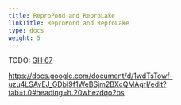 ```yaml
---
title: ReproPond and ReproLake
linkTitle: ReproPond and ReproLake
type: docs
weight: 5 
---
```


TODO: [GH 67](https://github.com/ReproNim/repronim.org/issues/67)

https://docs.google.com/document/d/1wdTsTowf-uzu4LSAvEJ_GDbI9f1WeBSjm2BXcQMAgrI/edit?tab=t.0#heading=h.20whezdqo2bs

